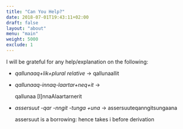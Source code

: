 ```yaml
---
title: "Can You Help?"
date: 2018-07-01T19:43:11+02:00
draft: false
layout: "about"
menu: "main"
weight: 5000
exclude: 1
---
```


I will be grateful for any help/explanation on the following:
    
*   _qallunaaq+lik+plural relative_ -\> qallunaallit
*   _qallunaaq-innaq-laartar+neq+it_ ->
    
    qallunaa \[I\]nnaAlaartarnerit
    
*   _assersuut -qar -nngit -tunga +una_ -\> assersuuteqanngitsungaana
    
    assersuut is a borrowing: hence takes i before derivation
